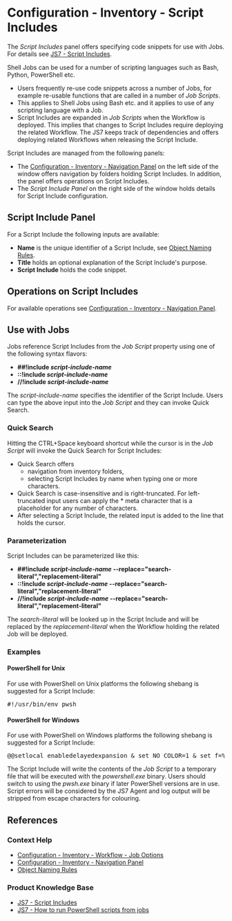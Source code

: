 # Configuration - Inventory - Script Includes

The *Script Includes* panel offers specifying code snippets for use with Jobs. For details see [JS7 - Script Includes](https://kb.sos-berlin.com/display/JS7/JS7+-+Script+Includes).

Shell Jobs can be used for a number of scripting languages such as Bash, Python, PowerShell etc.

- Users frequently re-use code snippets across a number of Jobs, for example re-usable functions that are called in a number of *Job Scripts*.
- This applies to Shell Jobs using Bash etc. and it applies to use of any scripting language with a Job.
- Script Includes are expanded in *Job Scripts* when the Workflow is deployed. This implies that changes to Script Includes require deploying the related Workflow. The JS7 keeps track of dependencies and offers deploying related Workflows when releasing the Script Include.

Script Includes are managed from the following panels:

- The [Configuration - Inventory - Navigation Panel](/configuration-inventory-navigation) on the left side of the window offers navigation by folders holding Script Includes. In addition, the panel offers operations on Script Includes.
- The *Script Include Panel* on the right side of the window holds details for Script Include configuration.

## Script Include Panel

For a Script Include the following inputs are available:

- **Name** is the unique identifier of a Script Include, see [Object Naming Rules](/object-naming-rules).
- **Title** holds an optional explanation of the Script Include's purpose.
- **Script Include** holds the code snippet.

## Operations on Script Includes

For available operations see [Configuration - Inventory - Navigation Panel](/configuration-inventory-navigation).

## Use with Jobs

Jobs reference Script Includes from the *Job Script* property using one of the following syntax flavors:

- **\#\#!include *script-include-name***
- **::!include *script-include-name***
- **//!include *script-include-name***

The *script-include-name* specifies the identifier of the Script Include. Users can type the above input into the *Job Script* and they can invoke Quick Search.

### Quick Search

Hitting the CTRL+Space keyboard shortcut while the cursor is in the *Job Script* will invoke the Quick Search for Script Includes:

- Quick Search offers 
  - navigation from inventory folders,
  - selecting Script Includes by name when typing one or more characters.
- Quick Search is case-insensitive and is right-truncated. For left-truncated input users can apply the \* meta character that is a placeholder for any number of characters.
- After selecting a Script Include, the related input is added to the line that holds the cursor.

### Parameterization

Script Includes can be parameterized like this:

- **\#\#!include *script-include-name* --replace="search-literal","replacement-literal"**
- **::!include *script-include-name* --replace="search-literal","replacement-literal"**
- **//!include *script-include-name* --replace="search-literal","replacement-literal"**

The *search-literal* will be looked up in the Script Include and will be replaced by the *replacement-literal* when the Workflow holding the related Job will be deployed.

### Examples

#### PowerShell for Unix

For use with PowerShell on Unix platforms the following shebang is suggested for a Script Include:

<pre>
#!/usr/bin/env pwsh
</pre>

#### PowerShell for Windows

For use with PowerShell on Windows platforms the following shebang is suggested for a Script Include:

<pre>
@@setlocal enabledelayedexpansion & set NO_COLOR=1 & set f=%RANDOM%.ps1 & @@findstr/v "^@@[fs].*&" "%~f0" > !f! & powershell.exe -NonInteractive -File !f! & set e=!errorlevel! & del /q !f! & exit !e!/b&
</pre>

The Script Include will write the contents of the *Job Script* to a temporary file that will be executed with the *powershell.exe* binary. Users should switch to using the *pwsh.exe* binary if later PowerShell versions are in use. Script errors will be considered by the JS7 Agent and log output will be stripped from escape characters for colouring. 

## References

### Context Help

- [Configuration - Inventory - Workflow - Job Options](/configuration-inventory-workflow-job-options)
- [Configuration - Inventory - Navigation Panel](/configuration-inventory-navigation)
- [Object Naming Rules](/object-naming-rules)

### Product Knowledge Base

- [JS7 - Script Includes](https://kb.sos-berlin.com/display/JS7/JS7+-+Script+Includes)
- [JS7 - How to run PowerShell scripts from jobs](https://kb.sos-berlin.com/display/JS7/JS7+-+How+to+run+PowerShell+scripts+from+jobs)
